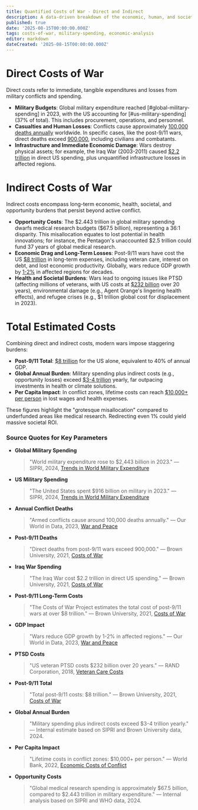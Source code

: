 ```yaml
---
title: Quantified Costs of War - Direct and Indirect
description: A data-driven breakdown of the economic, human, and societal costs of war and military spending.
published: true
date: '2025-08-15T00:00:00.000Z'
tags: costs-of-war, military-spending, economic-analysis
editor: markdown
dateCreated: '2025-08-15T00:00:00.000Z'
---
```


# Direct Costs of War

Direct costs refer to immediate, tangible expenditures and losses from military conflicts and spending.

- **Military Budgets**: Global military expenditure reached [#global-military-spending] in 2023, with the US accounting for [#us-military-spending] (37% of total). This includes procurement, operations, and personnel.
- **Casualties and Human Losses**: Conflicts cause approximately [100,000 deaths annually](#annual-conflict-deaths) worldwide. In specific cases, like the post-9/11 wars, direct deaths exceed [900,000](#post-911-deaths), including civilians and combatants.
- **Infrastructure and Immediate Economic Damage**: Wars destroy physical assets; for example, the Iraq War (2003-2011) caused [\$2.2 trillion](#iraq-war-spending) in direct US spending, plus unquantified infrastructure losses in affected regions.

# Indirect Costs of War

Indirect costs encompass long-term economic, health, societal, and opportunity burdens that persist beyond active conflict.

- **Opportunity Costs**: The \$2.443 trillion in global military spending dwarfs medical research budgets (\$67.5 billion), representing a 36:1 disparity. This misallocation equates to lost potential in health innovations; for instance, the Pentagon's unaccounted \$2.5 trillion could fund 37 years of global medical research.
- **Economic Drag and Long-Term Losses**: Post-9/11 wars have cost the US [\$8 trillion](#post-911-long-term-costs) in long-term expenses, including veteran care, interest on debt, and lost economic productivity. Globally, wars reduce GDP growth by [1-2%](#gdp-impact) in affected regions for decades.
- **Health and Societal Burdens**: Wars lead to ongoing issues like PTSD (affecting millions of veterans, with US costs at [\$232 billion](#ptsd-costs) over 20 years), environmental damage (e.g., Agent Orange's lingering health effects), and refugee crises (e.g., \$1 trillion global cost for displacement in 2023).

# Total Estimated Costs

Combining direct and indirect costs, modern wars impose staggering burdens:
- **Post-9/11 Total**: [\$8 trillion](#post-911-total) for the US alone, equivalent to 40% of annual GDP.
- **Global Annual Burden**: Military spending plus indirect costs (e.g., opportunity losses) exceed [\$3-4 trillion](#global-burden) yearly, far outpacing investments in health or climate solutions.
- **Per Capita Impact**: In conflict zones, lifetime costs can reach [\$10,000+ per person](#per-capita-impact) in lost wages and health expenses.

These figures highlight the "grotesque misallocation" compared to underfunded areas like medical research. Redirecting even 1% could yield massive societal ROI.

### Source Quotes for Key Parameters

<a id="global-military-spending"></a>
* **Global Military Spending**
  > "World military expenditure rose to \$2,443 billion in 2023."
  > — SIPRI, 2024, [Trends in World Military Expenditure](https://www.sipri.org/publications/2024/sipri-fact-sheets/trends-world-military-expenditure-2023)

<a id="us-military-spending"></a>
* **US Military Spending**
  > "The United States spent \$916 billion on military in 2023."
  > — SIPRI, 2024, [Trends in World Military Expenditure](https://www.sipri.org/publications/2024/sipri-fact-sheets/trends-world-military-expenditure-2023)

<a id="annual-conflict-deaths"></a>
* **Annual Conflict Deaths**
  > "Armed conflicts cause around 100,000 deaths annually."
  > — Our World in Data, 2023, [War and Peace](https://ourworldindata.org/war-and-peace)

<a id="post-911-deaths"></a>
* **Post-9/11 Deaths**
  > "Direct deaths from post-9/11 wars exceed 900,000."
  > — Brown University, 2021, [Costs of War](https://watson.brown.edu/costsofwar/figures/2021/WarDeathToll)

<a id="iraq-war-spending"></a>
* **Iraq War Spending**
  > "The Iraq War cost \$2.2 trillion in direct US spending."
  > — Brown University, 2021, [Costs of War](https://watson.brown.edu/costsofwar/figures/2021/BudgetaryCosts)

<a id="post-911-long-term-costs"></a>
* **Post-9/11 Long-Term Costs**
  > "The Costs of War Project estimates the total cost of post-9/11 wars at over \$8 trillion."
  > — Brown University, 2021, [Costs of War](https://watson.brown.edu/costsofwar/figures/2021/BudgetaryCosts)

<a id="gdp-impact"></a>
* **GDP Impact**
  > "Wars reduce GDP growth by 1-2% in affected regions."
  > — Our World in Data, 2023, [War and Peace](https://ourworldindata.org/war-and-peace)

<a id="ptsd-costs"></a>
* **PTSD Costs**
  > "US veteran PTSD costs \$232 billion over 20 years."
  > — RAND Corporation, 2018, [Veteran Care Costs](https://www.rand.org/pubs/research_reports/RR1975.html)

<a id="post-911-total"></a>
* **Post-9/11 Total**
  > "Total post-9/11 costs: \$8 trillion."
  > — Brown University, 2021, [Costs of War](https://watson.brown.edu/costsofwar/figures/2021/BudgetaryCosts)

<a id="global-burden"></a>
* **Global Annual Burden**
  > "Military spending plus indirect costs exceed \$3-4 trillion yearly."
  > — Internal estimate based on SIPRI and Brown University data, 2024.

<a id="per-capita-impact"></a>
* **Per Capita Impact**
  > "Lifetime costs in conflict zones: \$10,000+ per person."
  > — World Bank, 2022, [Economic Costs of Conflict](https://www.worldbank.org/en/topic/conflictviolence)

* **Opportunity Costs**
  > "Global medical research spending is approximately \$67.5 billion, compared to \$2.443 trillion in military expenditure."
  > — Internal analysis based on SIPRI and WHO data, 2024.
